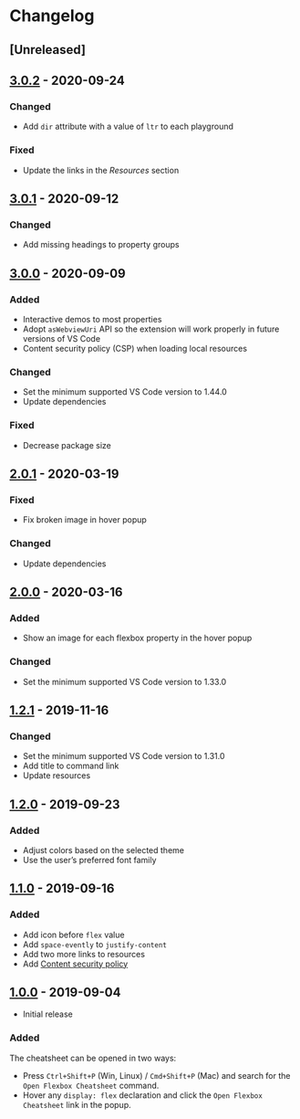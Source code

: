 # Changelog

## [Unreleased]

## [3.0.2](https://github.com/dzhavat/css-flexbox-cheatsheet/compare/3.0.1...3.0.2) - 2020-09-24

### Changed

- Add `dir` attribute with a value of `ltr` to each playground

### Fixed

- Update the links in the *Resources* section

## [3.0.1](https://github.com/dzhavat/css-flexbox-cheatsheet/compare/3.0.0...3.0.1) - 2020-09-12

### Changed

- Add missing headings to property groups

## [3.0.0](https://github.com/dzhavat/css-flexbox-cheatsheet/compare/2.0.1...3.0.0) - 2020-09-09

### Added

- Interactive demos to most properties
- Adopt `asWebviewUri` API so the extension will work properly in future versions of VS Code
- Content security policy (CSP) when loading local resources

### Changed

- Set the minimum supported VS Code version to 1.44.0
- Update dependencies

### Fixed

- Decrease package size

## [2.0.1](https://github.com/dzhavat/css-flexbox-cheatsheet/compare/2.0.0...2.0.1) - 2020-03-19

### Fixed

- Fix broken image in hover popup

### Changed

- Update dependencies

## [2.0.0](https://github.com/dzhavat/css-flexbox-cheatsheet/compare/1.2.1...2.0.0) - 2020-03-16

### Added

- Show an image for each flexbox property in the hover popup

### Changed

- Set the minimum supported VS Code version to 1.33.0

## [1.2.1](https://github.com/dzhavat/css-flexbox-cheatsheet/compare/1.2.0...1.2.1) - 2019-11-16

### Changed

- Set the minimum supported VS Code version to 1.31.0
- Add title to command link
- Update resources

## [1.2.0](https://github.com/dzhavat/css-flexbox-cheatsheet/compare/1.1.0...1.2.0) - 2019-09-23

### Added

- Adjust colors based on the selected theme
- Use the user’s preferred font family

## [1.1.0](https://github.com/dzhavat/css-flexbox-cheatsheet/compare/1.0.0...1.1.0) - 2019-09-16

### Added

- Add icon before `flex` value
- Add `space-evently` to `justify-content`
- Add two more links to resources
- Add [Content security policy](https://code.visualstudio.com/api/extension-guides/webview#content-security-policy)

## [1.0.0](https://github.com/dzhavat/css-flexbox-cheatsheet/releases/tag/1.0.0) - 2019-09-04

- Initial release

### Added

The cheatsheet can be opened in two ways:

- Press `Ctrl+Shift+P` (Win, Linux) / `Cmd+Shift+P` (Mac) and search for the `Open Flexbox Cheatsheet` command.
- Hover any `display: flex` declaration and click the `Open Flexbox Cheatsheet` link in the popup.
